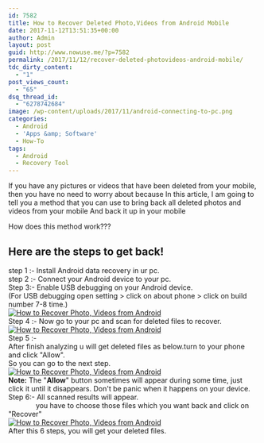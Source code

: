 ```yaml
---
id: 7582
title: How to Recover Deleted Photo,Videos from Android Mobile
date: 2017-11-12T13:51:35+00:00
author: Admin
layout: post
guid: http://www.nowuse.me/?p=7582
permalink: /2017/11/12/recover-deleted-photovideos-android-mobile/
tdc_dirty_content:
  - "1"
post_views_count:
  - "65"
dsq_thread_id:
  - "6278742684"
image: /wp-content/uploads/2017/11/android-connecting-to-pc.png
categories:
  - Android
  - 'Apps &amp; Software'
  - How-To
tags:
  - Android
  - Recovery Tool
---
```

If you have any pictures or videos that have been deleted from your mobile, then you have no need to worry about because In this article, I am going to tell you a method that you can use to bring back all deleted photos and videos from your mobile And back it up in your mobile

How does this method work???
<h2>Here are the steps to get back!</h2>
<div></div>
<div>step 1 :- Install Android data recovery in ur pc.</div>
<div>step 2 :- Connect your Android device to your pc.</div>
<div>
<div>Step 3:- Enable USB debugging on your Android device.</div>
<div>(For USB debugging open setting &gt; click on about phone &gt; click on build number 7-8 time.)</div>
<div class="separator"></div>
<div class="separator"><a href="https://3.bp.blogspot.com/-juP3I7AhqhI/WC9K2we70TI/AAAAAAAABjs/POwqh81iYL8Qln1C61a57JCW-SCIyAo0gCLcB/s1600/usb-debugging-4-2.png"><img class="aligncenter" title="How to Recover Photo, Videos from Android " src="https://3.bp.blogspot.com/-juP3I7AhqhI/WC9K2we70TI/AAAAAAAABjs/POwqh81iYL8Qln1C61a57JCW-SCIyAo0gCLcB/s1600/usb-debugging-4-2.png" alt="How to Recover Photo, Videos from Android " border="0" /></a></div>
<div class="separator"></div>
<div>Step 4 :- Now go to your pc and scan for deleted files to recover.</div>
<div></div>
<div class="separator"><a href="https://2.bp.blogspot.com/-KFvfmUKTuYE/WC9NDkKJMhI/AAAAAAAABj8/xlPYPBItwB84vBAqNhDEKbGjuUle81zGwCLcB/s1600/select-photos-videos-to-scan.png"><img class="aligncenter" title="How to Recover Photo, Videos from Android " src="https://2.bp.blogspot.com/-KFvfmUKTuYE/WC9NDkKJMhI/AAAAAAAABj8/xlPYPBItwB84vBAqNhDEKbGjuUle81zGwCLcB/s1600/select-photos-videos-to-scan.png" alt="How to Recover Photo, Videos from Android " border="0" /></a></div>
<div class="separator"></div>
<div>Step 5 :-
<div class="separator"></div>
After finish analyzing u will get deleted files as below.turn to your phone and click "Allow".</div>
<div>So you can go to the next step.</div>
<div></div>
<div class="separator"><a href="https://1.bp.blogspot.com/-55BW-h3ytBs/WC9OFbe4z2I/AAAAAAAABkE/yDQfXqaR6q07cPcHYTeR61Bkt_kWv-hIACEw/s1600/click-allow-to-scan-android.png"><img class="aligncenter" title="How to Recover Photo, Videos from Android " src="https://1.bp.blogspot.com/-55BW-h3ytBs/WC9OFbe4z2I/AAAAAAAABkE/yDQfXqaR6q07cPcHYTeR61Bkt_kWv-hIACEw/s1600/click-allow-to-scan-android.png" alt="How to Recover Photo, Videos from Android " border="0" /></a></div>
<div class="separator"></div>
<div class="separator"><strong>Note:</strong> The "<strong>Allow</strong>" button sometimes will appear during some time, just click it until it disappears. Don't be panic when it happens on your device.</div>
<div class="separator"></div>
<div></div>
<div>Step 6:- All scanned results will appear.</div>
<div>              you have to choose those files which you want back and click on "Recover"</div>
<div></div>
<div class="separator"><a href="https://2.bp.blogspot.com/-mpFVVS3q-J8/WC9PPIiX1qI/AAAAAAAABkI/_ZCJMrc35VA5LbjTnjEOKfMxiDUXJHL0gCLcB/s1600/recover-photos-from-android.png"><img class="aligncenter" title="How to Recover Photo, Videos from Android " src="https://2.bp.blogspot.com/-mpFVVS3q-J8/WC9PPIiX1qI/AAAAAAAABkI/_ZCJMrc35VA5LbjTnjEOKfMxiDUXJHL0gCLcB/s1600/recover-photos-from-android.png" alt="How to Recover Photo, Videos from Android " border="0" /></a></div>
<div></div>
<div>After this 6 steps, you will get your deleted files.</div>
</div>